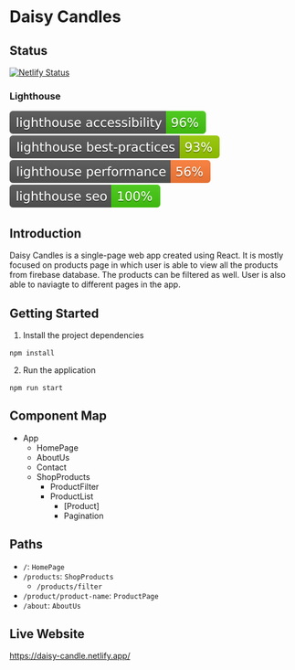 # Daisy Candles 

## Status
[![Netlify Status](https://api.netlify.com/api/v1/badges/3496e57b-d045-4c2e-94d0-76557c496e99/deploy-status)](https://app.netlify.com/sites/daisy-candles/deploys)

### Lighthouse
![Lighthouse Accessibility](badges/lighthouse_accessibility.svg)
![Lighthouse Best Practices](badges/lighthouse_best-practices.svg)
![Lighthouse Performance](badges/lighthouse_performance.svg)
![Lighthouse SEO](badges/lighthouse_seo.svg)

<!-- ![Lighthouse Scores](badges/lighthouse.png) -->

##  Introduction

Daisy Candles is a single-page web app created using React. It is mostly focused on products page in which user is able to view all the products from firebase database. The products can be filtered as well. User is also able to naviagte to different pages in the app.


## Getting Started

1. Install the project dependencies
```shell
npm install
```

2. Run the application
```shell
npm run start
```

## Component Map

- App
    - HomePage
    - AboutUs
    - Contact
    - ShopProducts
        - ProductFilter
        - ProductList
            - [Product]
            - Pagination

## Paths

- `/`: `HomePage`
- `/products`: `ShopProducts`
    - `/products/filter`
- `/product/product-name`: `ProductPage`
- `/about`: `AboutUs`

## Live Website

https://daisy-candle.netlify.app/